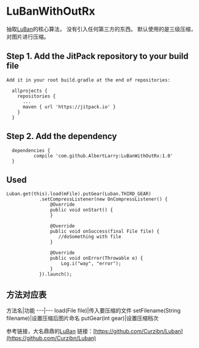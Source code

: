 # LuBanWithOutRx
抽取[LuBan](https://github.com/Curzibn/Luban)的核心算法，
没有引入任何第三方的东西。
默认使用的是三级压缩，对图片进行压缩。
## Step 1. Add the JitPack repository to your build file

    Add it in your root build.gradle at the end of repositories:

      allprojects {
        repositories {
          ...
          maven { url 'https://jitpack.io' }
        }
      }
## Step 2. Add the dependency

      dependencies {
              compile 'com.github.AlbertLarry:LuBanWithOutRx:1.0'
      }
 
## Used
    Luban.get(this).load(mFile).putGear(Luban.THIRD_GEAR)
                .setCompressListener(new OnCompressListener() {
                    @Override
                    public void onStart() {
                    }

                    @Override
                    public void onSuccess(final File file) {
                       //doSomething with file
                    }

                    @Override
                    public void onError(Throwable e) {
                        Log.i("way", "error");
                    }
                }).launch();

## 方法对应表

方法名|功能 ---|--- load(File file)|传入要压缩的文件 setFilename(String filename)|设置压缩后图片命名 putGear(int gear)|设置压缩档次

参考链接，大名鼎鼎的[LuBan](https://github.com/Curzibn/Luban) 链接：[https://github.com/Curzibn/Luban](https://github.com/Curzibn/Luban)